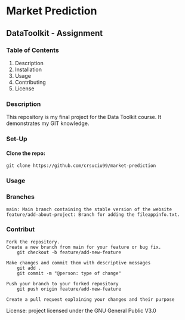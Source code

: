 # Market Prediction

## DataToolkit - Assignment

### Table of Contents


1. Description
2. Installation
3. Usage
4. Contributing
5. License
### Description
This repository is  my final project for the Data Toolkit course. It demonstrates my GIT knowledge.

### Set-Up

#### Clone the repo: 
	git clone https://github.com/crsuciu99/market-prediction

### Usage

### Branches
	main: Main branch containing the stable version of the website
	feature/add-about-project: Branch for adding the fileappinfo.txt.

### Contribut
	Fork the repository.
	Create a new branch from main for your feature or bug fix.
		git checkout -b feature/add-new-feature 

	Make changes and commit them with descriptive messages
		git add .
		git commit -m "@person: type of change"
	
	Push your branch to your forked repository
		git push origin feature/add-new-feature 

	Create a pull request explaining your changes and their purpose

License: project licensed under the GNU General Public V3.0
	
